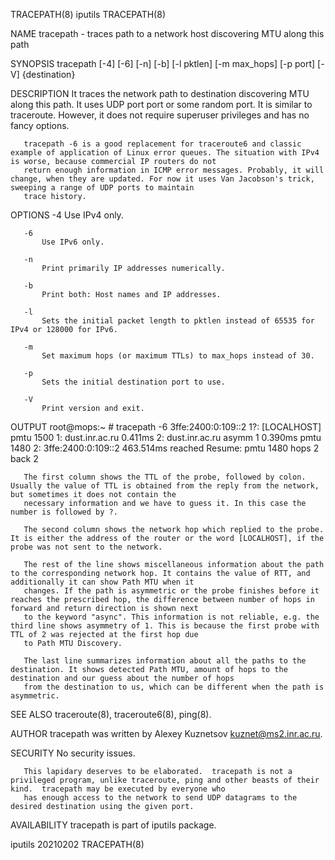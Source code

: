 TRACEPATH(8)                                                                              iputils                                                                             TRACEPATH(8)

NAME
       tracepath - traces path to a network host discovering MTU along this path

SYNOPSIS
       tracepath [-4] [-6] [-n] [-b] [-l pktlen] [-m max_hops] [-p port] [-V] {destination}

DESCRIPTION
       It traces the network path to destination discovering MTU along this path. It uses UDP port port or some random port. It is similar to traceroute. However, it does not require
       superuser privileges and has no fancy options.

       tracepath -6 is a good replacement for traceroute6 and classic example of application of Linux error queues. The situation with IPv4 is worse, because commercial IP routers do not
       return enough information in ICMP error messages. Probably, it will change, when they are updated. For now it uses Van Jacobson's trick, sweeping a range of UDP ports to maintain
       trace history.

OPTIONS
       -4
           Use IPv4 only.

       -6
           Use IPv6 only.

       -n
           Print primarily IP addresses numerically.

       -b
           Print both: Host names and IP addresses.

       -l
           Sets the initial packet length to pktlen instead of 65535 for IPv4 or 128000 for IPv6.

       -m
           Set maximum hops (or maximum TTLs) to max_hops instead of 30.

       -p
           Sets the initial destination port to use.

       -V
           Print version and exit.

OUTPUT
           root@mops:~ # tracepath -6 3ffe:2400:0:109::2
            1?: [LOCALHOST]                              pmtu 1500
            1:  dust.inr.ac.ru                   0.411ms
            2:  dust.inr.ac.ru        asymm  1   0.390ms pmtu 1480
            2:  3ffe:2400:0:109::2               463.514ms reached
                Resume: pmtu 1480 hops 2 back 2

       The first column shows the TTL of the probe, followed by colon. Usually the value of TTL is obtained from the reply from the network, but sometimes it does not contain the
       necessary information and we have to guess it. In this case the number is followed by ?.

       The second column shows the network hop which replied to the probe. It is either the address of the router or the word [LOCALHOST], if the probe was not sent to the network.

       The rest of the line shows miscellaneous information about the path to the corresponding network hop. It contains the value of RTT, and additionally it can show Path MTU when it
       changes. If the path is asymmetric or the probe finishes before it reaches the prescribed hop, the difference between number of hops in forward and return direction is shown next
       to the keyword "async". This information is not reliable, e.g. the third line shows asymmetry of 1. This is because the first probe with TTL of 2 was rejected at the first hop due
       to Path MTU Discovery.

       The last line summarizes information about all the paths to the destination. It shows detected Path MTU, amount of hops to the destination and our guess about the number of hops
       from the destination to us, which can be different when the path is asymmetric.

SEE ALSO
       traceroute(8), traceroute6(8), ping(8).

AUTHOR
       tracepath was written by Alexey Kuznetsov <kuznet@ms2.inr.ac.ru>.

SECURITY
       No security issues.

       This lapidary deserves to be elaborated.  tracepath is not a privileged program, unlike traceroute, ping and other beasts of their kind.  tracepath may be executed by everyone who
       has enough access to the network to send UDP datagrams to the desired destination using the given port.

AVAILABILITY
       tracepath is part of iputils package.

iputils 20210202                                                                                                                                                              TRACEPATH(8)
